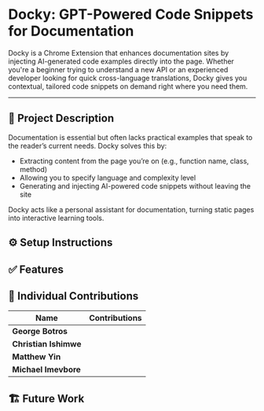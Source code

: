 # Docky: GPT-Powered Code Snippets for Documentation

Docky is a Chrome Extension that enhances documentation sites by injecting AI-generated code examples directly into the page. Whether you're a beginner trying to understand a new API or an experienced developer looking for quick cross-language translations, Docky gives you contextual, tailored code snippets on demand right where you need them.

---

## 🚀 Project Description

Documentation is essential but often lacks practical examples that speak to the reader’s current needs. Docky solves this by:

- Extracting content from the page you’re on (e.g., function name, class, method)
- Allowing you to specify language and complexity level
- Generating and injecting AI-powered code snippets without leaving the site

Docky acts like a personal assistant for documentation, turning static pages into interactive learning tools.

## ⚙️ Setup Instructions

## ✅ Features

## 👥 Individual Contributions

| Name              | Contributions |
|-------------------|---------------|
| **George Botros** |  |
| **Christian Ishimwe** |  |
| **Matthew Yin** |  |
| **Michael Imevbore** |  |

## 🏗️ Future Work

